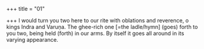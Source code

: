 +++
title = "01"

+++
I would turn you two here to our rite with oblations and reverence, o  kings Indra and Varuṇa.
The ghee-rich one [=the ladle/hymn] (goes) forth to you two, being
held (forth) in our arms. By itself it goes all around in its varying
appearance. 
